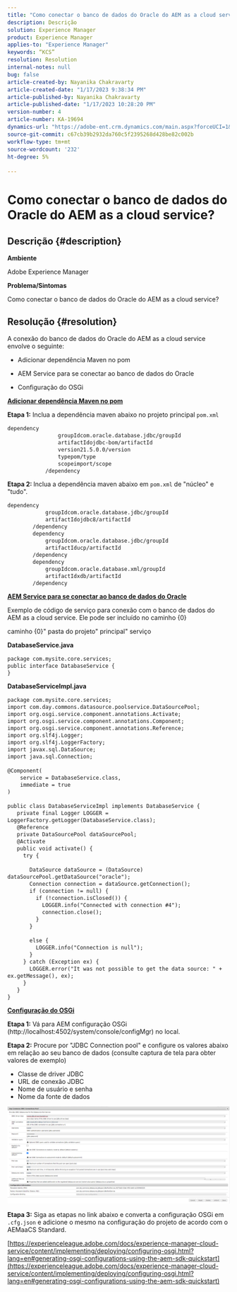 ```yaml
---
title: "Como conectar o banco de dados do Oracle do AEM as a cloud service?"
description: Descrição
solution: Experience Manager
product: Experience Manager
applies-to: "Experience Manager"
keywords: “KCS”
resolution: Resolution
internal-notes: null
bug: false
article-created-by: Nayanika Chakravarty
article-created-date: "1/17/2023 9:38:34 PM"
article-published-by: Nayanika Chakravarty
article-published-date: "1/17/2023 10:28:20 PM"
version-number: 4
article-number: KA-19694
dynamics-url: "https://adobe-ent.crm.dynamics.com/main.aspx?forceUCI=1&pagetype=entityrecord&etn=knowledgearticle&id=adcdc145-af96-ed11-aad1-6045bd006ce9"
source-git-commit: c67cb39b2932da760c5f2395268d428be82c002b
workflow-type: tm+mt
source-wordcount: '232'
ht-degree: 5%

---
```


# Como conectar o banco de dados do Oracle do AEM as a cloud service?

## Descrição {#description}


<b>Ambiente</b>

Adobe Experience Manager

<b>Problema/Sintomas</b>

Como conectar o banco de dados do Oracle do AEM as a cloud service?


## Resolução {#resolution}


A conexão do banco de dados do Oracle do AEM as a cloud service envolve o seguinte:

- Adicionar dependência Maven no pom

- AEM Service para se conectar ao banco de dados do Oracle

- Configuração do OSGi

<u><b>Adicionar dependência Maven no pom</b></u>

<b>Etapa 1:</b> Inclua a dependência maven abaixo no projeto principal `pom.xml`


```
dependency
                groupIdcom.oracle.database.jdbc/groupId
                artifactIdojdbc-bom/artifactId
                version21.5.0.0/version
                typepom/type
                scopeimport/scope
            /dependency
```


<b>Etapa 2: </b>Inclua a dependência maven abaixo em `pom.xml` de &quot;núcleo&quot; e &quot;tudo&quot;.


```
dependency
            groupIdcom.oracle.database.jdbc/groupId
            artifactIdojdbc8/artifactId
        /dependency
        dependency
            groupIdcom.oracle.database.jdbc/groupId
            artifactIducp/artifactId
        /dependency
        dependency
            groupIdcom.oracle.database.xml/groupId
            artifactIdxdb/artifactId
        /dependency
```


<u><b>AEM Service para se conectar ao banco de dados do Oracle</b></u>

Exemplo de código de serviço para conexão com o banco de dados do AEM as a cloud service. Ele pode ser incluído no caminho {0}

caminho {0}&quot; pasta do projeto&quot; principal&quot; serviço

<b>DatabaseService.java</b>


```
package com.mysite.core.services;
public interface DatabaseService {
}
```


<b>DatabaseServiceImpl.java</b>


```
package com.mysite.core.services;
import com.day.commons.datasource.poolservice.DataSourcePool;
import org.osgi.service.component.annotations.Activate;
import org.osgi.service.component.annotations.Component;
import org.osgi.service.component.annotations.Reference;
import org.slf4j.Logger;
import org.slf4j.LoggerFactory;
import javax.sql.DataSource;
import java.sql.Connection;

@Component(
    service = DatabaseService.class,
    immediate = true
)

public class DatabaseServiceImpl implements DatabaseService {
   private final Logger LOGGER = LoggerFactory.getLogger(DatabaseService.class);
   @Reference
   private DataSourcePool dataSourcePool;
   @Activate
   public void activate() {
     try {

       DataSource dataSource = (DataSource) dataSourcePool.getDataSource("oracle");
       Connection connection = dataSource.getConnection();
       if (connection != null) {
         if (!connection.isClosed()) {
           LOGGER.info("Connected with connection #4");
           connection.close();
         }
       }

       else {
         LOGGER.info("Connection is null");
       }
     } catch (Exception ex) {
       LOGGER.error("It was not possible to get the data source: " + ex.getMessage(), ex);
     }
   }
}
```


<u><b>Configuração do OSGi</b></u>

<b>Etapa 1:</b> Vá para AEM configuração OSGi (http://localhost:4502/system/console/configMgr) no local.

<b>Etapa 2:</b> Procure por &quot;JDBC Connection pool&quot; e configure os valores abaixo em relação ao seu banco de dados (consulte captura de tela para obter valores de exemplo)

- Classe de driver JDBC
- URL de conexão JDBC
- Nome de usuário e senha
- Nome da fonte de dados


![](assets/265e1a49-24dc-ec11-a7b6-0022480b073d.png)

<b>Etapa 3:</b> Siga as etapas no link abaixo e converta a configuração OSGi em `.cfg.json` e adicione o mesmo na configuração do projeto de acordo com o AEMaaCS Standard.

[https://experienceleague.adobe.com/docs/experience-manager-cloud-service/content/implementing/deploying/configuring-osgi.html?lang=en#generating-osgi-configurations-using-the-aem-sdk-quickstart](https://experienceleague.adobe.com/docs/experience-manager-cloud-service/content/implementing/deploying/configuring-osgi.html?lang=en#generating-osgi-configurations-using-the-aem-sdk-quickstart)
